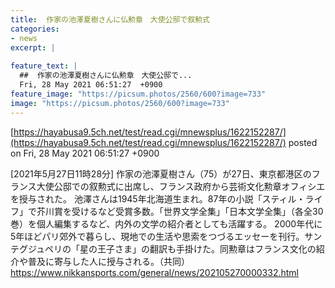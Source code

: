 ```yaml
---
title:  作家の池澤夏樹さんに仏勲章　大使公邸で叙勲式  
categories:
- news
excerpt: |
  
feature_text: |
  ##  作家の池澤夏樹さんに仏勲章　大使公邸で...
  Fri, 28 May 2021 06:51:27  +0900
feature_image: "https://picsum.photos/2560/600?image=733"
image: "https://picsum.photos/2560/600?image=733"
---
```


[https://hayabusa9.5ch.net/test/read.cgi/mnewsplus/1622152287/](https://hayabusa9.5ch.net/test/read.cgi/mnewsplus/1622152287/)
posted on Fri, 28 May 2021 06:51:27  +0900

<!--more-->

[2021年5月27日11時28分] 作家の池澤夏樹さん（75）が27日、東京都港区のフランス大使公邸での叙勲式に出席し、フランス政府から芸術文化勲章オフィシエを授与された。 池澤さんは1945年北海道生まれ。87年の小説「スティル・ライフ」で芥川賞を受けるなど受賞多数。「世界文学全集」「日本文学全集」（各全30巻）を個人編集するなど、内外の文学の紹介者としても活躍する。 2000年代に5年ほどパリ郊外で暮らし、現地での生活や思索をつづるエッセーを刊行。サンテグジュペリの「星の王子さま」の翻訳も手掛けた。同勲章はフランス文化の紹介や普及に寄与した人に授与される。（共同） https://www.nikkansports.com/general/news/202105270000332.html
